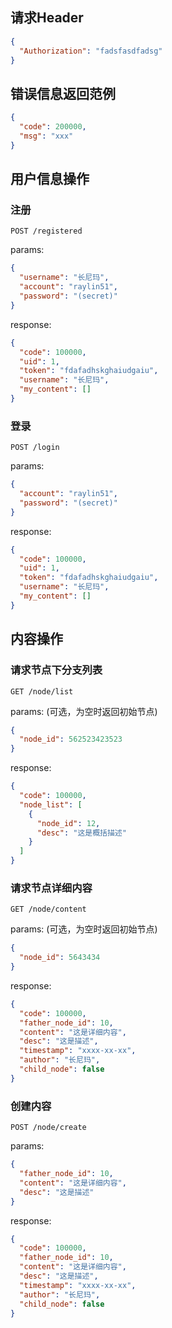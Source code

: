 ## 请求Header

```json
{
  "Authorization": "fadsfasdfadsg"
}
```

## 错误信息返回范例

```json
{
  "code": 200000,
  "msg": "xxx"
}
```

## 用户信息操作

### 注册

```POST /registered```

params:
```json
{
  "username": "长尼玛",
  "account": "raylin51",
  "password": "(secret)"
}
```

response:

```json
{
  "code": 100000,
  "uid": 1,
  "token": "fdafadhskghaiudgaiu",
  "username": "长尼玛",
  "my_content": []
}
```

### 登录

```POST /login```

params:

```json
{
  "account": "raylin51",
  "password": "(secret)"
}
```

response:

```json
{
  "code": 100000,
  "uid": 1,
  "token": "fdafadhskghaiudgaiu",
  "username": "长尼玛",
  "my_content": []
}
```

## 内容操作

### 请求节点下分支列表

```GET /node/list```

params: (可选，为空时返回初始节点)

```json
{
  "node_id": 562523423523
}
```

response:

```json
{
  "code": 100000,
  "node_list": [
    {
      "node_id": 12,
      "desc": "这是概括描述"
    }
  ]
}
```

### 请求节点详细内容

```GET /node/content```

params: (可选，为空时返回初始节点)

```json
{
  "node_id": 5643434
}
```

response:

```json
{
  "code": 100000,
  "father_node_id": 10,
  "content": "这是详细内容",
  "desc": "这是描述",
  "timestamp": "xxxx-xx-xx",
  "author": "长尼玛",
  "child_node": false
}
```

### 创建内容

```POST /node/create```

params:

```json
{
  "father_node_id": 10,
  "content": "这是详细内容",
  "desc": "这是描述"
}
```

response:

```json
{
  "code": 100000,
  "father_node_id": 10,
  "content": "这是详细内容",
  "desc": "这是描述",
  "timestamp": "xxxx-xx-xx",
  "author": "长尼玛",
  "child_node": false
}
```
